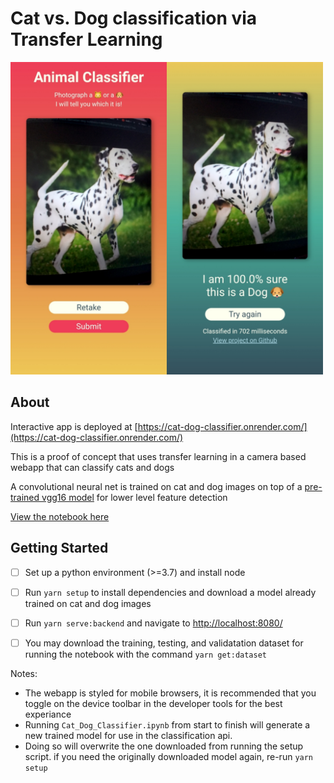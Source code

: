 # Cat vs. Dog classification via Transfer Learning

<img src="https://github.com/dylanlrrb/cat_dog_classifier/blob/main/assets/app.jpeg?raw=true" alt="app_image" width="500"/>

## About

Interactive app is deployed at [https://cat-dog-classifier.onrender.com/](https://cat-dog-classifier.onrender.com/)

This is a proof of concept that uses transfer learning in a camera based webapp that can classify cats and dogs

A convolutional neural net is trained on cat and dog images on top of a [pre-trained vgg16 model](https://neurohive.io/en/popular-networks/vgg16/) for lower level feature detection  

[View the notebook here](https://github.com/dylanlrrb/cat_dog_classifier/blob/main/model/Cat_Dog_Classifier.ipynb)



## Getting Started
  
- [ ] Set up a python environment (>=3.7) and install node
- [ ] Run `yarn setup` to install dependencies and download a model already trained on cat and dog images
- [ ] Run `yarn serve:backend` and navigate to [http://localhost:8080/](http://localhost:8080/)
- [ ] You may download the training, testing, and validatation dataset for running the notebook with the command `yarn get:dataset`
 


Notes:
- The webapp is styled for mobile browsers, it is recommended that you toggle on the device toolbar in the developer tools for the best experiance
- Running `Cat_Dog_Classifier.ipynb` from start to finish will generate a new trained model for use in the classification api.
- Doing so will overwrite the one downloaded from running the setup script. if you need the originally downloaded model again, re-run `yarn setup`
